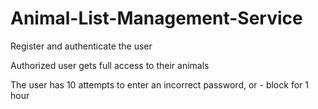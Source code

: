 # Animal-List-Management-Service

Register and authenticate the user 

Authorized user gets full access to their animals

The user has 10 attempts to enter an incorrect password, or - block for 1 hour